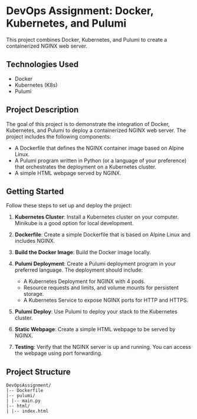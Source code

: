 # DevOps Assignment: Docker, Kubernetes, and Pulumi

This project combines Docker, Kubernetes, and Pulumi to create a containerized NGINX web server.

## Technologies Used

- Docker
- Kubernetes (K8s)
- Pulumi

## Project Description

The goal of this project is to demonstrate the integration of Docker, Kubernetes, and Pulumi to deploy a containerized NGINX web server. The project includes the following components:

- A Dockerfile that defines the NGINX container image based on Alpine Linux.
- A Pulumi program written in Python (or a language of your preference) that orchestrates the deployment on a Kubernetes cluster.
- A simple HTML webpage served by NGINX.

## Getting Started

Follow these steps to set up and deploy the project:

1. **Kubernetes Cluster**: Install a Kubernetes cluster on your computer. Minikube is a good option for local development.

2. **Dockerfile**: Create a simple Dockerfile that is based on Alpine Linux and includes NGINX.

3. **Build the Docker Image**: Build the Docker image locally.

4. **Pulumi Deployment**: Create a Pulumi deployment program in your preferred language. The deployment should include:
   - A Kubernetes Deployment for NGINX with 4 pods.
   - Resource requests and limits, and volume mounts for persistent storage.
   - A Kubernetes Service to expose NGINX ports for HTTP and HTTPS.

5. **Pulumi Deploy**: Use Pulumi to deploy your stack to the Kubernetes cluster.

6. **Static Webpage**: Create a simple HTML webpage to be served by NGINX.

7. **Testing**: Verify that the NGINX server is up and running. You can access the webpage using port forwarding.

## Project Structure

```
DevOpsAssignment/
|-- Dockerfile
|-- pulumi/
| |-- main.py
|-- html/
| |-- index.html
```





